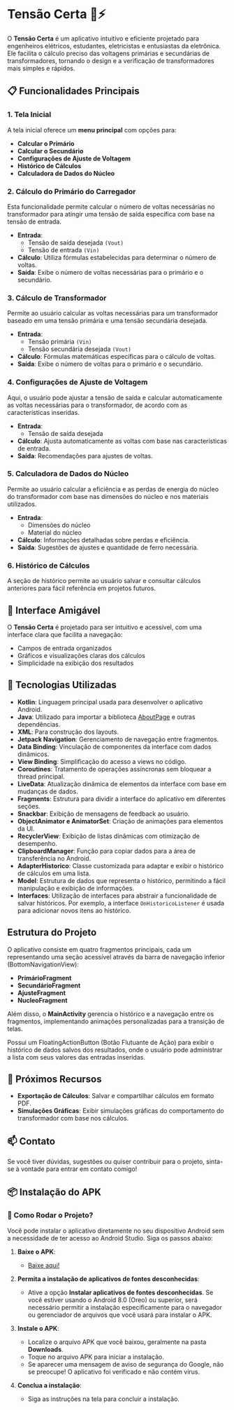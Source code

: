 # Tensão Certa 📱⚡

O **Tensão Certa** é um aplicativo intuitivo e eficiente projetado para engenheiros elétricos, estudantes, eletricistas e entusiastas da eletrônica. Ele facilita o cálculo preciso das voltagens primárias e secundárias de transformadores, tornando o design e a verificação de transformadores mais simples e rápidos.

## 📋 Funcionalidades Principais

### 1. Tela Inicial
A tela inicial oferece um **menu principal** com opções para:
- **Calcular o Primário**
- **Calcular o Secundário**
- **Configurações de Ajuste de Voltagem**
- **Histórico de Cálculos**
- **Calculadora de Dados do Núcleo**

### 2. Cálculo do Primário do Carregador
Esta funcionalidade permite calcular o número de voltas necessárias no transformador para atingir uma tensão de saída específica com base na tensão de entrada.

- **Entrada**: 
  - Tensão de saída desejada `(Vout)`
  - Tensão de entrada `(Vin)`
- **Cálculo**: Utiliza fórmulas estabelecidas para determinar o número de voltas.
- **Saída**: Exibe o número de voltas necessárias para o primário e o secundário.

### 3. Cálculo de Transformador
Permite ao usuário calcular as voltas necessárias para um transformador baseado em uma tensão primária e uma tensão secundária desejada.

- **Entrada**: 
  - Tensão primária `(Vin)`
  - Tensão secundária desejada `(Vout)`
- **Cálculo**: Fórmulas matemáticas específicas para o cálculo de voltas.
- **Saída**: Exibe o número de voltas para o primário e o secundário.

### 4. Configurações de Ajuste de Voltagem
Aqui, o usuário pode ajustar a tensão de saída e calcular automaticamente as voltas necessárias para o transformador, de acordo com as características inseridas.

- **Entrada**: 
  - Tensão de saída desejada
- **Cálculo**: Ajusta automaticamente as voltas com base nas características de entrada.
- **Saída**: Recomendações para ajustes de voltas.

### 5. Calculadora de Dados do Núcleo
Permite ao usuário calcular a eficiência e as perdas de energia do núcleo do transformador com base nas dimensões do núcleo e nos materiais utilizados.

- **Entrada**: 
  - Dimensões do núcleo
  - Material do núcleo
- **Cálculo**: Informações detalhadas sobre perdas e eficiência.
- **Saída**: Sugestões de ajustes e quantidade de ferro necessária.

### 6. Histórico de Cálculos
A seção de histórico permite ao usuário salvar e consultar cálculos anteriores para fácil referência em projetos futuros.

## 🎨 Interface Amigável
O **Tensão Certa** é projetado para ser intuitivo e acessível, com uma interface clara que facilita a navegação:
- Campos de entrada organizados
- Gráficos e visualizações claras dos cálculos
- Simplicidade na exibição dos resultados

## 🔧 Tecnologias Utilizadas

- **Kotlin**: Linguagem principal usada para desenvolver o aplicativo Android.
- **Java**: Utilizado para importar a biblioteca [AboutPage](https://github.com/medyo/android-about-page) e outras dependências.
- **XML**: Para construção dos layouts.
- **Jetpack Navigation**: Gerenciamento de navegação entre fragmentos.
- **Data Binding**: Vinculação de componentes da interface com dados dinâmicos.
- **View Binding**: Simplificação do acesso a views no código.
- **Coroutines**: Tratamento de operações assíncronas sem bloquear a thread principal.
- **LiveData**: Atualização dinâmica de elementos da interface com base em mudanças de dados.
- **Fragments**: Estrutura para dividir a interface do aplicativo em diferentes seções.
- **Snackbar**: Exibição de mensagens de feedback ao usuário.
- **ObjectAnimator e AnimatorSet**: Criação de animações para elementos da UI.
- **RecyclerView**: Exibição de listas dinâmicas com otimização de desempenho.
- **ClipboardManager**: Função para copiar dados para a área de transferência no Android.
- **AdapterHistorico**: Classe customizada para adaptar e exibir o histórico de cálculos em uma lista.
- **Model**: Estrutura de dados que representa o histórico, permitindo a fácil manipulação e exibição de informações.
- **Interfaces**: Utilização de interfaces para abstrair a funcionalidade de salvar históricos. Por exemplo, a interface `OnHistoricoListener` é usada para adicionar novos itens ao histórico.


## Estrutura do Projeto

O aplicativo consiste em quatro fragmentos principais, cada um representando uma seção acessível através da barra de navegação inferior (BottomNavigationView):

- **PrimárioFragment**
- **SecundárioFragment**
- **AjusteFragment**
- **NucleoFragment**

Além disso, o **MainActivity** gerencia o histórico e a navegação entre os fragmentos, implementando animações personalizadas para a transição de telas.

Possui um FloatingActionButton (Botão Flutuante de Ação) para exibir o histórico de dados salvos dos resultados, onde o usuário pode administrar a lista com seus valores das entradas inseridas.

## 🚀 Próximos Recursos
- **Exportação de Cálculos**: Salvar e compartilhar cálculos em formato PDF.
- **Simulações Gráficas**: Exibir simulações gráficas do comportamento do transformador com base nos cálculos.

## 📫 Contato
Se você tiver dúvidas, sugestões ou quiser contribuir para o projeto, sinta-se à vontade para entrar em contato comigo!


## 📦 Instalação do APK
### 🚀 Como Rodar o Projeto?

Você pode instalar o aplicativo diretamente no seu dispositivo Android sem a necessidade de ter acesso ao Android Studio. Siga os passos abaixo:

1. **Baixe o APK**:
   - [Baixe aqui!](https://drive.google.com/file/d/1iRcgoV6-RjHUNv7roE3JEQqrx8HU8cm_/view?usp=drive_link)

2. **Permita a instalação de aplicativos de fontes desconhecidas**:
   - Ative a opção **Instalar aplicativos de fontes desconhecidas**. Se você estiver usando o Android 8.0 (Oreo) ou superior, será necessário permitir a instalação especificamente para o navegador ou gerenciador de arquivos que você usará para instalar o APK.

3. **Instale o APK**:
   - Localize o arquivo APK que você baixou, geralmente na pasta **Downloads**.
   - Toque no arquivo APK para iniciar a instalação.
   - Se aparecer uma mensagem de aviso de segurança do Google, não se preocupe! O aplicativo foi verificado e não contém vírus.

4. **Conclua a instalação**:
   - Siga as instruções na tela para concluir a instalação.
